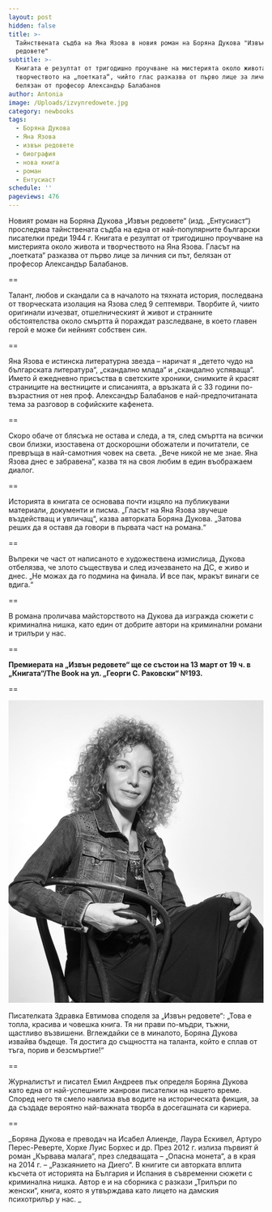 ```yaml
---
layout: post
hidden: false
title: >-
  Тайнствената съдба на Яна Язова в новия роман на Боряна Дукова "Извън
  редовете"
subtitle: >-
  Книгата е резултат от тригодишно проучване на мистерията около живота и
  творчеството на „поетката“, чийто глас разказва от първо лице за личния ѝ път,
  белязан от професор Александър Балабанов
author: Antonia
image: /Uploads/izvynredowete.jpg
category: newbooks
tags:
  - Боряна Дукова
  - Яна Язова
  - извън редовете
  - биография
  - нова книга
  - роман
  - Ентусиаст
schedule: ''
pageviews: 476
---
```

Новият роман на Боряна Дукова „Извън редовете“ (изд. „Ентусиаст“) проследява тайнствената съдба на една от най-популярните български писателки преди 1944 г. Книгата е резултат от тригодишно проучване на мистерията около живота и творчеството на Яна Язова. Гласът на „поетката“ разказва от първо лице за личния си път, белязан от професор Александър Балабанов. 

\==

Талант, любов и скандали са в началото на тяхната история, последвана от творческата изолация на Язова след 9 септември. Творбите й, чиито оригинали изчезват, отшелническият й живот и странните обстоятелства около смъртта й пораждат разследване, в което главен герой е може би нейният собствен син.

\==

Яна Язова е истинска литературна звезда – наричат я „детето чудо на българската литература“, „скандално млада“ и „скандално успяваща“. Името й ежедневно присъства в светските хроники, снимките й красят страниците на вестниците и списанията, а връзката й с 33 години по-възрастния от нея проф. Александър Балабанов е най-предпочитаната тема за разговор в софийските кафенета. 

\==

Скоро обаче от блясъка не остава и следа, а тя, след смъртта на всички свои близки, изоставена от доскорошни обожатели и почитатели, се превръща в най-самотния човек на света. „Вече никой не ме знае. Яна Язова днес е забравена“, казва тя на своя любим в един въображаем диалог.

\==

Историята в книгата се основава почти изцяло на публикувани материали, документи и писма. „Гласът на Яна Язова звучеше въздействащ и увличащ“, казва авторката Боряна Дукова. „Затова реших да я оставя да говори в първата част на романа.“ 

\==

Въпреки че част от написаното е художествена измислица, Дукова отбелязва, че злото съществува и след изчезването на ДС, е  живо и днес. „Не можах да го подмина на финала. И все пак, мракът винаги се вдига.“

\==

В романа проличава майсторството на Дукова да изгражда сюжети с криминална нишка, като един от добрите автори на криминални романи и трилъри у нас.

\==

**Премиерата на „Извън редовете“ ще се състои на 13 март от 19 ч. в „Книгата“/The Book на ул. „Георги С. Раковски“ №193.**

\==

![](/Uploads/boryanadukova.jpg)

Писателката Здравка Евтимова споделя за „Извън редовете“: „Това е топла, красива и човешка книга. Тя ни прави по-мъдри, тъжни, щастливо възвишени. Вглеждайки се в миналото, Боряна Дукова извайва бъдеще. Тя достига до същността на таланта, който е сплав от тъга, порив и безсмъртие!“

\==

Журналистът и писател Емил Андреев пък определя Боряна Дукова като една от най-успешните жанрови писателки на нашето време. Според него тя смело навлиза във водите на историческата фикция, за да създаде вероятно най-важната творба в досегашната си кариера. 

\==

_Боряна Дукова е преводач на Исабел Алиенде, Лаура Ескивел, Артуро Перес-Реверте, Хорхе Луис Борхес и др. През 2012 г. излиза първият й роман „Кървава малага“, през следващата – „Опасна монета“, а в края на 2014 г. – „Разкаянието на Диего“. В книгите си авторката вплита късчета от историята на България и Испания в съвременни сюжети с криминална нишка. Автор е и на сборника с разкази „Трилъри по женски“, книга, която я утвърждава като лицето на дамския психотрилър у нас. _
